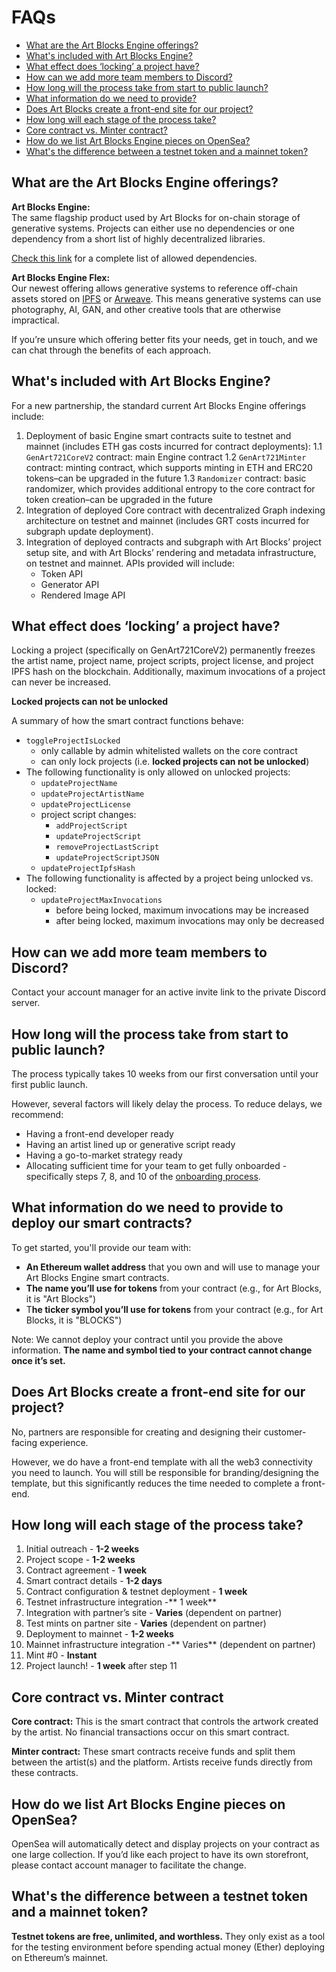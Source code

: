 # FAQs

- [What are the Art Blocks Engine offerings?](https://github.com/ArtBlocks/artblocks-docs/edit/main/art-blocks-engine-onboarding/art-blocks-engine-101/faqs.md#what-are-the-art-blocks-engine-offerings)
- [What's included with Art Blocks Engine?](https://github.com/ArtBlocks/artblocks-docs/edit/main/art-blocks-engine-onboarding/art-blocks-engine-101/faqs.md#what-are-the-current-art-blocks-engine-offerings)
- [What effect does ‘locking’ a project have?](https://github.com/ArtBlocks/artblocks-docs/edit/main/art-blocks-engine-onboarding/art-blocks-engine-101/faqs.md#what-effect-does-locking-an-art-blocks-engine-project-have)
- [How can we add more team members to Discord?](https://github.com/ArtBlocks/artblocks-docs/edit/main/art-blocks-engine-onboarding/art-blocks-engine-101/faqs.md#how-can-we-add-more-team-members-to-discord)
- [How long will the process take from start to public launch?](https://github.com/ArtBlocks/artblocks-docs/edit/main/art-blocks-engine-onboarding/art-blocks-engine-101/faqs.md#how-long-will-the-process-take-from-start-to-public-launch)
- [What information do we need to provide?](https://github.com/ArtBlocks/artblocks-docs/edit/main/art-blocks-engine-onboarding/art-blocks-engine-101/faqs.md#what-information-do-we-need-to-provide-to-deploy-our-smart-contracts)
- [Does Art Blocks create a front-end site for our project?](https://github.com/ArtBlocks/artblocks-docs/edit/main/art-blocks-engine-onboarding/art-blocks-engine-101/faqs.md#does-art-blocks-create-a-front-end-site-for-our-project)
- [How long will each stage of the process take?](https://github.com/ArtBlocks/artblocks-docs/edit/main/art-blocks-engine-onboarding/art-blocks-engine-101/faqs.md#how-long-will-each-stage-of-the-process-take)
- [Core contract vs. Minter contract?](https://github.com/ArtBlocks/artblocks-docs/edit/main/art-blocks-engine-onboarding/art-blocks-engine-101/faqs.md#core-contract-vs-minter-contract)
- [How do we list Art Blocks Engine pieces on OpenSea?](https://github.com/ArtBlocks/artblocks-docs/edit/main/art-blocks-engine-onboarding/art-blocks-engine-101/faqs.md#how-do-we-list-art-blocks-engine-pieces-on-opensea)
- [What's the difference between a testnet token and a mainnet token?](https://github.com/ArtBlocks/artblocks-docs/edit/main/art-blocks-engine-onboarding/art-blocks-engine-101/faqs.md#whats-the-difference-between-a-testnet-token-and-a-mainnet-token)

## What are the Art Blocks Engine offerings?

**Art Blocks Engine:**   
The same flagship product used by Art Blocks for on-chain storage of generative systems. Projects can either use no dependencies or one dependency from a short list of highly decentralized libraries.

[Check this link](https://docs.artblocks.io/creator-docs/creator-onboarding/readme/#limited-dependencies) for a complete list of allowed dependencies.


**Art Blocks Engine Flex:**   
Our newest offering allows generative systems to reference off-chain assets stored on [IPFS](https://ipfs.io/) or [Arweave](https://www.arweave.org/). This means generative systems can use photography, AI, GAN, and other creative tools that are otherwise impractical.

If you’re unsure which offering better fits your needs, get in touch, and we can chat through the benefits of each approach. 

## What's included with Art Blocks Engine?

For a new partnership, the standard current Art Blocks Engine offerings include:

1. Deployment of basic Engine smart contracts suite to testnet and mainnet (includes ETH gas costs incurred for contract deployments):
   1.1 `GenArt721CoreV2` contract: main Engine contract
   1.2 `GenArt721Minter` contract: minting contract, which supports minting in ETH and ERC20 tokens–can be upgraded in the future
   1.3 `Randomizer` contract: basic randomizer, which provides additional entropy to the core contract for token creation–can be upgraded in the future
2. Integration of deployed Core contract with decentralized Graph indexing architecture on testnet and mainnet (includes GRT costs incurred for subgraph update deployment).
3. Integration of deployed contracts and subgraph with Art Blocks’ project setup site, and with Art Blocks’ rendering and metadata infrastructure, on testnet and mainnet. APIs provided will include: 
   * Token API
   * Generator API
   * Rendered Image API

## What effect does ‘locking’ a project have?

Locking a project (specifically on GenArt721CoreV2) permanently freezes the artist name, project name, project scripts, project license, and project IPFS hash on the blockchain. Additionally, maximum invocations of a project can never be increased.

 **Locked projects can not be unlocked**

A summary of how the smart contract functions behave:
- `toggleProjectIsLocked`
  - only callable by admin whitelisted wallets on the core contract
  - can only lock projects (i.e. **locked projects can not be unlocked**)
- The following functionality is only allowed on unlocked projects:
  - `updateProjectName`
  - `updateProjectArtistName`
  - `updateProjectLicense`
  - project script changes:
    - `addProjectScript`
    - `updateProjectScript`
    - `removeProjectLastScript`
    - `updateProjectScriptJSON`
  - `updateProjectIpfsHash`
- The following functionality is affected by a project being unlocked vs. locked:
  - `updateProjectMaxInvocations`
    - before being locked, maximum invocations may be increased
    - after being locked, maximum invocations may only be decreased

## How can we add more team members to Discord?

Contact your account manager for an active invite link to the private Discord server.

## How long will the process take from start to public launch?

The process typically takes 10 weeks from our first conversation until your first public launch. 

However, several factors will likely delay the process. To reduce delays, we recommend:
- Having a front-end developer ready
- Having an artist lined up or generative script ready
- Having a go-to-market strategy ready
- Allocating sufficient time for your team to get fully onboarded - specifically steps 7, 8, and 10 of the [onboarding process](https://docs.artblocks.io/creator-docs/art-blocks-engine-onboarding/art-blocks-engine-101/Engine-partner-onboarding-steps/).

## What information do we need to provide to deploy our smart contracts?

To get started, you'll provide our team with:

- **An Ethereum wallet address** that you own and will use to manage your Art Blocks Engine smart contracts.
- **The name you’ll use for tokens** from your contract (e.g., for Art Blocks, it is "Art Blocks")
- T**he ticker symbol you’ll use for tokens** from your contract (e.g., for Art Blocks, it is "BLOCKS")

Note: We cannot deploy your contract until you provide the above information. **The name and symbol tied to your contract cannot change once it’s set.**

## Does Art Blocks create a front-end site for our project?

No, partners are responsible for creating and designing their customer-facing experience. 

However, we do have a front-end template with all the web3 connectivity you need to launch. You will still be responsible for branding/designing the template, but this significantly reduces the time needed to complete a front-end. 

## How long will each stage of the process take?

1. Initial outreach - **1-2 weeks**
2. Project scope - **1-2 weeks**
3. Contract agreement - **1 week**
4. Smart contract details - **1-2 days**
5. Contract configuration & testnet deployment - **1 week**
6. Testnet infrastructure integration -** 1 week**
7. Integration with partner’s site - **Varies** (dependent on partner)
8. Test mints on partner site - **Varies** (dependent on partner) 
9.  Deployment to mainnet - **1-2 weeks**
10. Mainnet infrastructure integration -** Varies** (dependent on partner)
11. Mint #0 - **Instant**
12. Project launch! - **1 week** after step 11

## Core contract vs. Minter contract

**Core contract:**
This is the smart contract that controls the artwork created by the artist. No financial transactions occur on this smart contract.

**Minter contract:**
These smart contracts receive funds and split them between the artist(s) and the platform. Artists receive funds directly from these contracts.

## How do we list Art Blocks Engine pieces on OpenSea?

OpenSea will automatically detect and display projects on your contract as one large collection. If you’d like each project to have its own storefront, please contact account manager to facilitate the change. 

## What's the difference between a testnet token and a mainnet token?

**Testnet tokens are free, unlimited, and worthless.** They only exist as a tool for the testing environment before spending actual money (Ether) deploying on Ethereum’s mainnet. 
